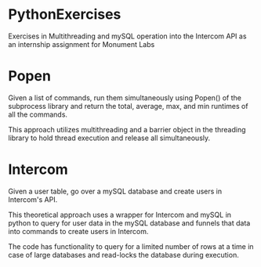 # PythonExercises
Exercises in Multithreading and mySQL operation into the Intercom API as an internship assignment
for Monument Labs 

# Popen

Given a list of commands, run them simultaneously using Popen() of the subprocess library
and return the total, average, max, and min runtimes of all the commands.

This approach utilizes multithreading and a barrier object in the threading library to hold thread execution and release all simultaneously.

# Intercom

Given a user table, go over a mySQL database and create users in Intercom's API.

This theoretical approach uses a wrapper for Intercom and mySQL in python to query for user data in the mySQL database and funnels that data into commands to create users in Intercom.

The code has functionality to query for a limited number of rows at a time in case of large databases and read-locks the database during execution.






